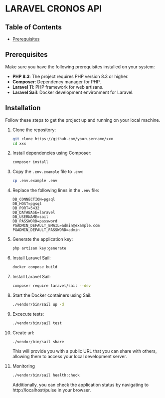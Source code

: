 # LARAVEL CRONOS API

## Table of Contents

-   [Prerequisites](#prerequisites)

## Prerequisites

Make sure you have the following prerequisites installed on your system:

-   **PHP 8.3**: The project requires PHP version 8.3 or higher.
-   **Composer**: Dependency manager for PHP.
-   **Laravel 11**: PHP framework for web artisans.
-   **Laravel Sail**: Docker development environment for Laravel.

## Installation

Follow these steps to get the project up and running on your local machine.

1.  Clone the repository:

    ```bash
    git clone https://github.com/yourusername/xxx
    cd xxx
    ```

2.  Install dependencies using Composer:

    ```bash
    composer install
    ```

3.  Copy the `.env.example` file to `.env`:

    ```bash
    cp .env.example .env
    ```

4.  Replace the following lines in the `.env` file:

    ```env
    DB_CONNECTION=pgsql
    DB_HOST=pgsql
    DB_PORT=5432
    DB_DATABASE=laravel
    DB_USERNAME=sail
    DB_PASSWORD=password
    PGADMIN_DEFAULT_EMAIL=admin@example.com
    PGADMIN_DEFAULT_PASSWORD=admin
    ```

5.  Generate the application key:

    ```bash
    php artisan key:generate
    ```

6.  Install Laravel Sail:

    ```bash
    docker compose build
    ```

7.  Install Laravel Sail:

    ```bash
    composer require laravel/sail --dev
    ```

8.  Start the Docker containers using Sail:

    ```bash
    ./vendor/bin/sail up -d
    ```

9.  Excecute tests:

    ```bash
    ./vendor/bin/sail test
    ```

10. Create url:

    ```bash
    ./vendor/bin/sail share
    ```
    This will provide you with a public URL that you can share with others, allowing them to access your local development server.


11. Monitoring
    ```bash
    ./vendor/bin/sail health:check
    ```
    Additionally, you can check the application status by navigating to http://localhost/pulse in your browser.
